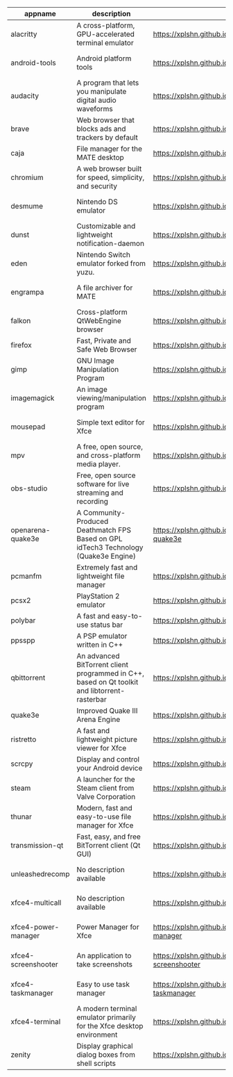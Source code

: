| appname | description | site | download | version |
| ------- | ----------- | ---- | -------- | ------- |
| alacritty | A cross-platform, GPU-accelerated terminal emulator | https://xplshn.github.io/AppBundleHUB#alacritty | https://github.com/xplshn/AppBundleHUB/releases/download/v136-20250630134653/alacritty-0.15.1-github.com.pkgforge-dev.alacritty-appimage.dwfs.AppBundle | 0.15.1 |
| android-tools | Android platform tools | https://xplshn.github.io/AppBundleHUB#android-tools | https://github.com/xplshn/AppBundleHUB/releases/download/v136-20250630134653/android-tools-30_06_2025-xplshn.dwfs.AppBundle | 30 |
| audacity | A program that lets you manipulate digital audio waveforms | https://xplshn.github.io/AppBundleHUB#audacity | https://github.com/xplshn/AppBundleHUB/releases/download/v136-20250630134653/audacity-30_06_2025-xplshn.dwfs.AppBundle | 30 |
| brave | Web browser that blocks ads and trackers by default | https://xplshn.github.io/AppBundleHUB#brave | https://github.com/xplshn/AppBundleHUB/releases/download/v136-20250630134653/brave-30_06_2025-xplshn.dwfs.AppBundle | 30 |
| caja | File manager for the MATE desktop | https://xplshn.github.io/AppBundleHUB#caja | https://github.com/xplshn/AppBundleHUB/releases/download/v136-20250630134653/caja-30_06_2025-xplshn.dwfs.AppBundle | 30 |
| chromium | A web browser built for speed, simplicity, and security | https://xplshn.github.io/AppBundleHUB#chromium | https://github.com/xplshn/AppBundleHUB/releases/download/v136-20250630134653/chromium-30_06_2025-xplshn.dwfs.AppBundle | 30 |
| desmume | Nintendo DS emulator | https://xplshn.github.io/AppBundleHUB#desmume | https://github.com/xplshn/AppBundleHUB/releases/download/v136-20250630134653/desmume-0.9.13-github.com.pkgforge-dev.desmume-appimage.dwfs.AppBundle | 0.9.13 |
| dunst | Customizable and lightweight notification-daemon | https://xplshn.github.io/AppBundleHUB#dunst | https://github.com/xplshn/AppBundleHUB/releases/download/v136-20250630134653/dunst-30_06_2025-xplshn.dwfs.AppBundle | 30 |
| eden | Nintendo Switch emulator forked from yuzu. | https://xplshn.github.io/AppBundleHUB#eden | https://github.com/xplshn/AppBundleHUB/releases/download/v136-20250630134653/eden-27411-github.com.pflyly.eden-nightly.dwfs.AppBundle | 27411 |
| engrampa | A file archiver for MATE | https://xplshn.github.io/AppBundleHUB#engrampa | https://github.com/xplshn/AppBundleHUB/releases/download/v136-20250630134653/engrampa-30_06_2025-xplshn.dwfs.AppBundle | 30 |
| falkon | Cross-platform QtWebEngine browser | https://xplshn.github.io/AppBundleHUB#falkon | https://github.com/xplshn/AppBundleHUB/releases/download/v136-20250630134653/falkon-30_06_2025-xplshn.dwfs.AppBundle | 30 |
| firefox | Fast, Private and Safe Web Browser | https://xplshn.github.io/AppBundleHUB#firefox | https://github.com/xplshn/AppBundleHUB/releases/download/v136-20250630134653/firefox-30_06_2025-xplshn.dwfs.AppBundle | 30 |
| gimp | GNU Image Manipulation Program | https://xplshn.github.io/AppBundleHUB#gimp | https://github.com/xplshn/AppBundleHUB/releases/download/v136-20250630134653/gimp-3.0.4-github.com.pkgforge-dev.gimp-and-photogimp-appimage.dwfs.AppBundle | 3.0.4 |
| imagemagick | An image viewing/manipulation program | https://xplshn.github.io/AppBundleHUB#imagemagick | https://github.com/xplshn/AppBundleHUB/releases/download/v136-20250630134653/imageMagick-30_06_2025-xplshn.dwfs.AppBundle | 30 |
| mousepad | Simple text editor for Xfce | https://xplshn.github.io/AppBundleHUB#mousepad | https://github.com/xplshn/AppBundleHUB/releases/download/v136-20250630134653/mousepad-30_06_2025-xplshn.dwfs.AppBundle | 30 |
| mpv | A free, open source, and cross-platform media player. | https://xplshn.github.io/AppBundleHUB#mpv | https://github.com/xplshn/AppBundleHUB/releases/download/v136-20250630134653/mpv-v0.40.0-github.com.pkgforge-dev.mpv-appimage.dwfs.AppBundle | v136-20250630134653 |
| obs-studio | Free, open source software for live streaming and recording | https://xplshn.github.io/AppBundleHUB#obs-studio | https://github.com/xplshn/AppBundleHUB/releases/download/v136-20250630134653/obs-studio-31.0.3-github.com.pkgforge-dev.obs-studio-appimage.dwfs.AppBundle | 31.0.3 |
| openarena-quake3e | A Community-Produced Deathmatch FPS Based on GPL idTech3 Technology (Quake3e Engine) | https://xplshn.github.io/AppBundleHUB#openarena-quake3e | https://github.com/xplshn/AppBundleHUB/releases/download/v136-20250630134653/openarena-quake3e.dwfs.AppBundle | v136-20250630134653 |
| pcmanfm | Extremely fast and lightweight file manager | https://xplshn.github.io/AppBundleHUB#pcmanfm | https://github.com/xplshn/AppBundleHUB/releases/download/v136-20250630134653/pcmanfm-30_06_2025-xplshn.dwfs.AppBundle | 30 |
| pcsx2 | PlayStation 2 emulator | https://xplshn.github.io/AppBundleHUB#pcsx2 | https://github.com/xplshn/AppBundleHUB/releases/download/v136-20250630134653/pcsx2-30_06_2025-xplshn.dwfs.AppBundle | 30 |
| polybar | A fast and easy-to-use status bar | https://xplshn.github.io/AppBundleHUB#polybar | https://github.com/xplshn/AppBundleHUB/releases/download/v136-20250630134653/polybar-30_06_2025-xplshn.dwfs.AppBundle | 30 |
| ppsspp | A PSP emulator written in C++ | https://xplshn.github.io/AppBundleHUB#ppsspp | https://github.com/xplshn/AppBundleHUB/releases/download/v136-20250630134653/ppsspp-30_06_2025-xplshn.dwfs.AppBundle | 30 |
| qbittorrent | An advanced BitTorrent client programmed in C++, based on Qt toolkit and libtorrent-rasterbar | https://xplshn.github.io/AppBundleHUB#qbittorrent | https://github.com/xplshn/AppBundleHUB/releases/download/v136-20250630134653/qbittorrent-30_06_2025-xplshn.dwfs.AppBundle | 30 |
| quake3e | Improved Quake III Arena Engine | https://xplshn.github.io/AppBundleHUB#quake3e | https://github.com/xplshn/AppBundleHUB/releases/download/v136-20250630134653/quake3e.dwfs.AppBundle | v136-20250630134653 |
| ristretto | A fast and lightweight picture viewer for Xfce | https://xplshn.github.io/AppBundleHUB#ristretto | https://github.com/xplshn/AppBundleHUB/releases/download/v136-20250630134653/ristretto-30_06_2025-xplshn.dwfs.AppBundle | 30 |
| scrcpy | Display and control your Android device | https://xplshn.github.io/AppBundleHUB#scrcpy | https://github.com/xplshn/AppBundleHUB/releases/download/v136-20250630134653/scrcpy-30_06_2025-xplshn.dwfs.AppBundle | 30 |
| steam | A launcher for the Steam client from Valve Corporation | https://xplshn.github.io/AppBundleHUB#steam | https://github.com/xplshn/AppBundleHUB/releases/download/v136-20250630134653/steam-1.0.0.82-github.com.ivan-hc.steam-appimage.dwfs.AppBundle | 1.0.0.82 |
| thunar | Modern, fast and easy-to-use file manager for Xfce | https://xplshn.github.io/AppBundleHUB#thunar | https://github.com/xplshn/AppBundleHUB/releases/download/v136-20250630134653/thunar-30_06_2025-xplshn.dwfs.AppBundle | 30 |
| transmission-qt | Fast, easy, and free BitTorrent client (Qt GUI) | https://xplshn.github.io/AppBundleHUB#transmission-qt | https://github.com/xplshn/AppBundleHUB/releases/download/v136-20250630134653/transmission-qt-4.0.6-github.com.pkgforge-dev.transmission-qt-appimage.dwfs.AppBundle | 4.0.6 |
| unleashedrecomp | No description available | https://xplshn.github.io/AppBundleHUB#unleashedrecomp | https://github.com/xplshn/AppBundleHUB/releases/download/v136-20250630134653/unleashedrecomp-1.0.3-github.com.pkgforge-dev.unleashedrecomp-appimage.dwfs.AppBundle | 1.0.3 |
| xfce4-multicall | No description available | https://xplshn.github.io/AppBundleHUB#xfce4-multicall | https://github.com/xplshn/AppBundleHUB/releases/download/v136-20250630134653/xfce4-multicall-30_06_2025-xplshn.dwfs.AppBundle | 30 |
| xfce4-power-manager | Power Manager for Xfce | https://xplshn.github.io/AppBundleHUB#xfce4-power-manager | https://github.com/xplshn/AppBundleHUB/releases/download/v136-20250630134653/xfce4-power-manager-30_06_2025-xplshn.dwfs.AppBundle | 30 |
| xfce4-screenshooter | An application to take screenshots | https://xplshn.github.io/AppBundleHUB#xfce4-screenshooter | https://github.com/xplshn/AppBundleHUB/releases/download/v136-20250630134653/xfce4-screenshooter-30_06_2025-xplshn.dwfs.AppBundle | 30 |
| xfce4-taskmanager | Easy to use task manager | https://xplshn.github.io/AppBundleHUB#xfce4-taskmanager | https://github.com/xplshn/AppBundleHUB/releases/download/v136-20250630134653/xfce4-taskmanager-30_06_2025-xplshn.dwfs.AppBundle | 30 |
| xfce4-terminal | A modern terminal emulator primarily for the Xfce desktop environment | https://xplshn.github.io/AppBundleHUB#xfce4-terminal | https://github.com/xplshn/AppBundleHUB/releases/download/v136-20250630134653/xfce4-terminal-30_06_2025-xplshn.dwfs.AppBundle | 30 |
| zenity | Display graphical dialog boxes from shell scripts | https://xplshn.github.io/AppBundleHUB#zenity | https://github.com/xplshn/AppBundleHUB/releases/download/v136-20250630134653/zenity-3.44.5-github.com.pkgforge-dev.zenity-gtk3-appimage.dwfs.AppBundle | 3.44.5 |
